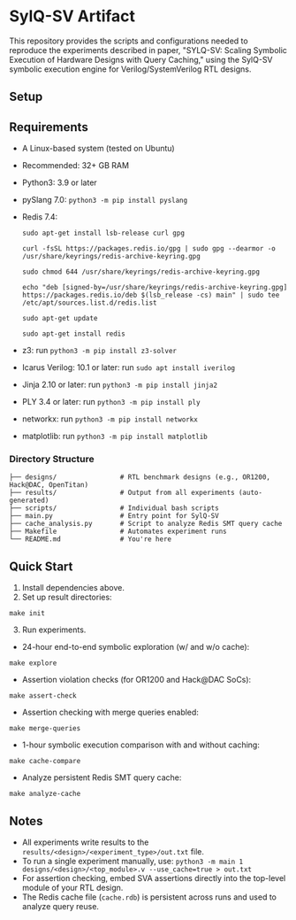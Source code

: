 # SylQ-SV Artifact

This repository provides the scripts and configurations needed to reproduce the experiments described in paper, "SYLQ-SV: Scaling Symbolic Execution of Hardware Designs with Query Caching," using the SylQ-SV symbolic execution engine for Verilog/SystemVerilog RTL designs.

## Setup

Requirements
--------------------
* A Linux-based system (tested on Ubuntu)
* Recommended: 32+ GB RAM 

* Python3: 3.9 or later
* pySlang 7.0: `python3 -m pip install pyslang`
* Redis 7.4: 

    `sudo apt-get install lsb-release curl gpg` 

    `curl -fsSL https://packages.redis.io/gpg | sudo gpg --dearmor -o /usr/share/keyrings/redis-archive-keyring.gpg`

    `sudo chmod 644 /usr/share/keyrings/redis-archive-keyring.gpg`

    `echo "deb [signed-by=/usr/share/keyrings/redis-archive-keyring.gpg] https://packages.redis.io/deb $(lsb_release -cs) main" | sudo tee /etc/apt/sources.list.d/redis.list`

    `sudo apt-get update`

    `sudo apt-get install redis`
* z3: run `python3 -m pip install z3-solver`
* Icarus Verilog: 10.1 or later: run `sudo apt install iverilog`
* Jinja 2.10 or later: run `python3 -m pip install jinja2`
* PLY 3.4 or later: run `python3 -m pip install ply`
* networkx: run `python3 -m pip install networkx`
* matplotlib: run `python3 -m pip install matplotlib`

### Directory Structure
```
├── designs/                # RTL benchmark designs (e.g., OR1200, Hack@DAC, OpenTitan)
├── results/                # Output from all experiments (auto-generated)
├── scripts/                # Individual bash scripts 
├── main.py                 # Entry point for SylQ-SV
├── cache_analysis.py       # Script to analyze Redis SMT query cache
├── Makefile                # Automates experiment runs
└── README.md               # You're here
```


## Quick Start

1. Install dependencies above.
2. Set up result directories:

```make init```

3. Run experiments.

* 24-hour end-to-end symbolic exploration (w/ and w/o cache):

```make explore```

* Assertion violation checks (for OR1200 and Hack@DAC SoCs):

```make assert-check```

* Assertion checking with merge queries enabled:

```make merge-queries```

* 1-hour symbolic execution comparison with and without caching:

```make cache-compare```

* Analyze persistent Redis SMT query cache:

```make analyze-cache```

## Notes

* All experiments write results to the `results/<design>/<experiment_type>/out.txt` file.
* To run a single experiment manually, use:
`python3 -m main 1 designs/<design>/<top_module>.v --use_cache=true > out.txt`
* For assertion checking, embed SVA assertions directly into the top-level module of your RTL design.
* The Redis cache file (`cache.rdb`) is persistent across runs and used to analyze query reuse.



